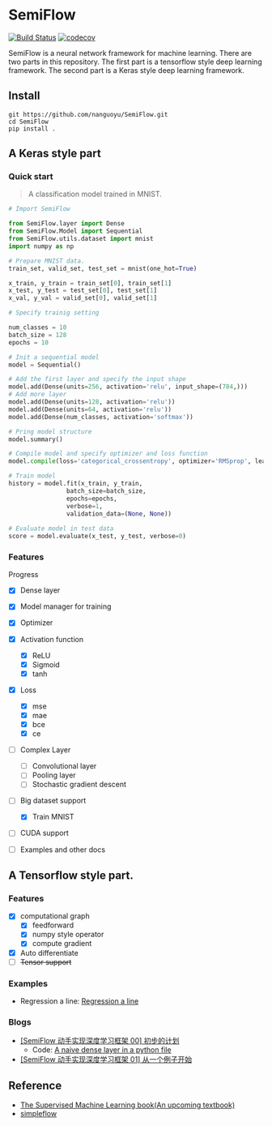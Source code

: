 

# SemiFlow
[![Build Status](https://travis-ci.com/nanguoyu/SemiFlow.svg?branch=master)](https://travis-ci.com/nanguoyu/SemiFlow)
[![codecov](https://codecov.io/gh/nanguoyu/SemiFlow/branch/master/graph/badge.svg)](https://codecov.io/gh/nanguoyu/SemiFlow)


SemiFlow is a neural network framework for machine learning. There are two parts in this repository.
The first part is a tensorflow style deep learning framework. The second part is a Keras style
deep learning framework.

## Install

``` 
git https://github.com/nanguoyu/SemiFlow.git
cd SemiFlow
pip install .
```

## A Keras style part

### Quick start
> A classification model trained in MNIST.

``` Python 
# Import SemiFlow

from SemiFlow.layer import Dense
from SemiFlow.Model import Sequential
from SemiFlow.utils.dataset import mnist
import numpy as np

# Prepare MNIST data.
train_set, valid_set, test_set = mnist(one_hot=True)

x_train, y_train = train_set[0], train_set[1]
x_test, y_test = test_set[0], test_set[1]
x_val, y_val = valid_set[0], valid_set[1]

# Specify trainig setting

num_classes = 10
batch_size = 128
epochs = 10

# Init a sequential model
model = Sequential()

# Add the first layer and specify the input shape
model.add(Dense(units=256, activation='relu', input_shape=(784,)))
# Add more layer
model.add(Dense(units=128, activation='relu'))
model.add(Dense(units=64, activation='relu'))
model.add(Dense(num_classes, activation='softmax'))

# Pring model structure
model.summary()

# Compile model and specify optimizer and loss function
model.compile(loss='categorical_crossentropy', optimizer='RMSprop', learning_rate=0.05)

# Train model
history = model.fit(x_train, y_train,
                batch_size=batch_size,
                epochs=epochs,
                verbose=1,
                validation_data=(None, None))
                
# Evaluate model in test data 
score = model.evaluate(x_test, y_test, verbose=0)

```
   


### Features

Progress
- [x] Dense layer
- [x] Model manager for training
- [x] Optimizer
- [x] Activation function
    - [x] ReLU
    - [x] Sigmoid
    - [x] tanh
- [x] Loss
    - [x] mse
    - [x] mae
    - [x] bce
    - [x] ce
- [ ] Complex Layer
    - [ ] Convolutional layer
    - [ ] Pooling layer
    - [ ] Stochastic gradient descent
- [ ] Big dataset support
    - [x] Train MNIST
- [ ] CUDA support
- [ ] Examples and other docs


## A Tensorflow style part.

### Features
- [x] computational graph
    - [x] feedforward
    - [x] numpy style operator
    - [x] compute gradient
- [x] Auto differentiate
- [ ] <del>Tensor support</del>

### Examples
- Regression a line: [Regression a line](tests/test_engine_compute_gradients.py)


### Blogs
 - [[SemiFlow 动手实现深度学习框架 00] 初步的计划](https://www.nanguoyu.com/semiflow-00)
    - Code: [A naive dense layer in a python file](./A%20naive%20example)
 - [[SemiFlow 动手实现深度学习框架 01] 从一个例子开始](https://www.nanguoyu.com/semiflow-01)


## Reference
- [The Supervised Machine Learning book(An upcoming textbook)](http://smlbook.org/)
- [simpleflow](https://github.com/PytLab/simpleflow)
